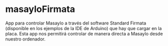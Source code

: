 # masayloFirmata
App para controlar Masaylo a través del software Standard Firmata (disponible en los ejemplos de la IDE de Arduino) que hay que cargar en la placa. Esta app nos permitirá controlar de manera directa a Masaylo desde nuestro ordenador.
